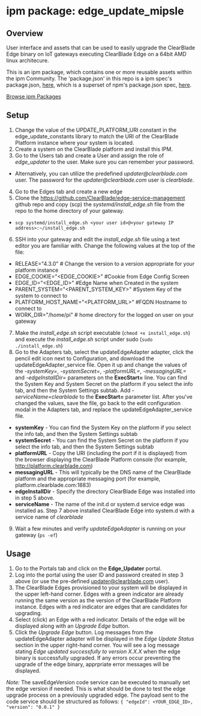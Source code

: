 
# ipm package: edge_update_mipsle

## Overview

User interface and assets that can be used to easily upgrade the ClearBlade Edge binary on IoT gateways executing ClearBlade Edge on a 64bit AMD linux architecure.

This is an ipm package, which contains one or more reusable assets within the ipm Community. The 'package.json' in this repo is a ipm spec's package.json, [here](https://docs.clearblade.com/v/3/6-ipm/spec), which is a superset of npm's package.json spec, [here](https://docs.npmjs.com/files/package.json).

[Browse ipm Packages](https://ipm.clearblade.com)

## Setup

1. Change the value of the UPDATE_PLATFORM_URI constant in the edge_update_constants library to match the URI of the ClearBlade Platform instance where your system is located.
2. Create a system on the ClearBlade platform and install this IPM.
3. Go to the Users tab and create a User and assign the role of _edge\_updater_ to the user. Make sure you can remember your password.
  * Alternatively, you can utilize the predefined _updater@clearblade.com_ user. The password for the _updater@clearblade.com_ user is _clearblade_.
4. Go to the Edges tab and create a new edge
5. Clone the https://github.com/ClearBlade/edge-service-management github repo and copy (scp) the _systemd/install\_edge.sh_ file from the repo to the home directory of your gateway.
  * `scp systemd/install_edge.sh <your user id>@<your gateway IP address>:~/install_edge.sh`
6. SSH into your gateway and edit the _install\_edge.sh_ file using a text editor you are familiar with. Change the following values at the top of the file:
  * RELEASE="4.3.0" # Change the version to a version appropriate for your platform instance
  * EDGE_COOKIE="<EDGE_COOKIE>" #Cookie from Edge Config Screen
  * EDGE_ID="<EDGE_ID>" #Edge Name when Created in the system
  * PARENT_SYSTEM="<PARENT_SYSTEM_KEY>" #System Key of the system to connect to
  * PLATFORM_HOST_NAME="<PLATFORM_URL>" #FQDN Hostname to connect to
  * WORK_DIR="/home/pi" # home directory for the logged on user on your gateway
7. Make the _install\_edge.sh_ script executable (`chmod +x install_edge.sh`) and execute the _install\_edge.sh_ script under sudo (`sudo ./install_edge.sh`)
8. Go to the Adapters tab, select the updateEdgeAdapter adapter, click the pencil edit icon next to Configuration, and download the updateEdgeAdapter_service file. Open it up and change the values of the _-systemKey=_, _-systemSecret=_, _-platformURL=_, _-messagingURL=_ and _-edgeInstallDir=_ parameters on the __ExecStart=__ line. You can find the System Key and System Secret on the platform if you select the info tab, and then the System Settings subtab. Add _-serviceName=clearblade_ to the __ExecStart=__ parameter list. After you've changed the values, save the file, go back to the edit configuration modal in the Adapters tab, and replace the updateEdgeAdapter_service file.
  * __systemKey__ - You can find the System Key on the platform if you select the info tab, and then the System Settings subtab
  * __systemSecret__ - You can find the System Secret on the platform if you select the info tab, and then the System Settings subtab
  * __platformURL__ - Copy the URI (including the port if it is displayed) from the browser displaying the ClearBlade Platform console (for example, http://platform.clearblade.com)
  * __messagingURL__ - This will typically be the DNS name of the ClearBlade platform and the appropriate messaging port (for example, platform.clearblade.com:1883)
  * __edgeInstallDir__ - Specify the directory ClearBlade Edge was installed into in step 5 above.
  * __serviceName__ - The name of the init.d or system.d service edge was installed as. Step 7 above installed ClearBlade Edge into system.d with a service name of _clearblade_
9. Wait a few minutes and verify _updateEdgeAdapter_ is running on your gateway (`ps -ef`)

## Usage
1. Go to the Portals tab and click on the __Edge_Updater__ portal. 
2. Log into the portal using the user ID and password created in step 3 above (or use the pre-defined updater@clearblade.com user).
3. The ClearBlade Edges provisioned to your system will be displayed in the upper left-hand corner. Edges with a green indicator are already running the same version as the version of the ClearBlade Platform instance. Edges with a red indicator are edges that are candidates for upgrading.
4. Select (click) an Edge with a red indicator. Details of the edge will be displayed along with an _Upgrade Edge_ button.
5. Click the _Upgrade Edge_ button. Log messages from the updateEdgeAdapter adapter will be displayed in the _Edge Update Status_ section in the upper right-hand corner. You will see a log message stating _Edge updated successfully to version X.X.X_ when the edge binary is successfully upgraded. If any errors occur preventing the upgrade of the edge binary, apprpriate error messages will be displayed.

_Note:_ The saveEdgeVersion code service can be executed to manually set the edge version if needed. This is what should be done to test the edge upgrade process on a previously upgraded edge. The payload sent to the code service should be structured as follows:
  `{
  "edgeId": <YOUR_EDGE_ID>,
  "version": "0.0.1"
}`

